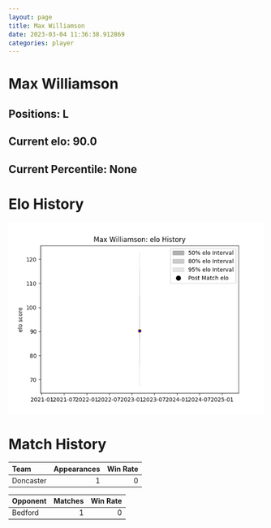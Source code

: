```yaml
---  
layout: page  
title: Max Williamson  
date: 2023-03-04 11:36:38.912869  
categories: player  
---
```

# Max Williamson

## Positions: L

## Current elo: 90.0

## Current Percentile: None

# Elo History


![elo history](history_MaxWilliamson.png)
# Match History


| Team      |   Appearances |   Win Rate |
|:----------|--------------:|-----------:|
| Doncaster |             1 |          0 |

| Opponent   |   Matches |   Win Rate |
|:-----------|----------:|-----------:|
| Bedford    |         1 |          0 |